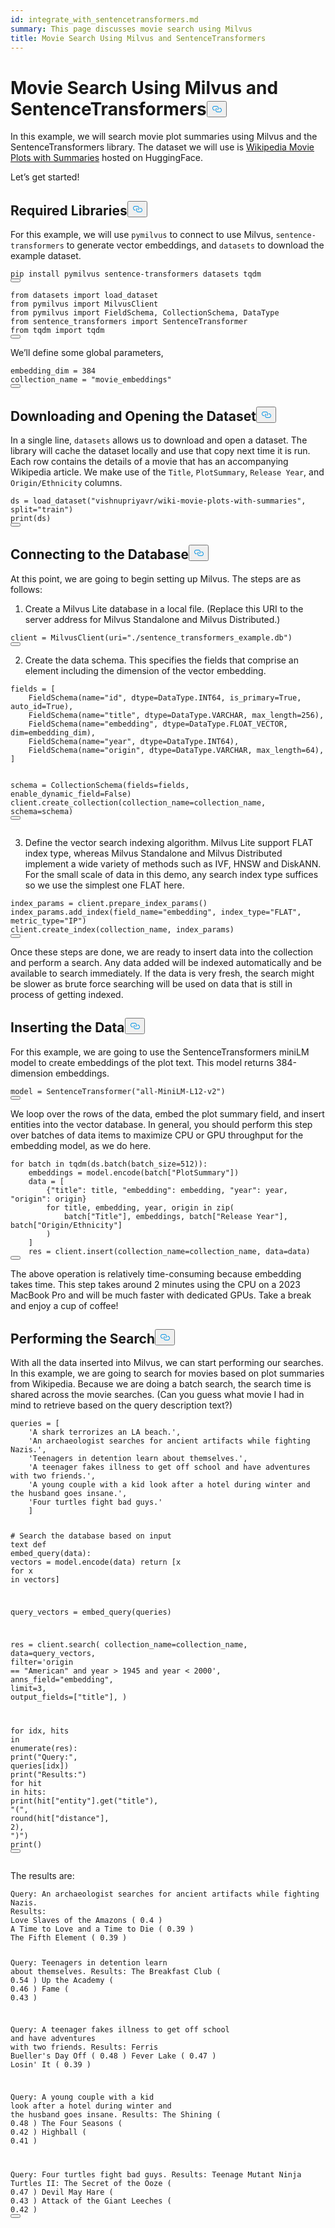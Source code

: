 ```yaml
---
id: integrate_with_sentencetransformers.md
summary: This page discusses movie search using Milvus
title: Movie Search Using Milvus and SentenceTransformers
---
```

<h1 id="Movie-Search-Using-Milvus-and-SentenceTransformers" class="common-anchor-header">Movie Search Using Milvus and SentenceTransformers<button data-href="#Movie-Search-Using-Milvus-and-SentenceTransformers" class="anchor-icon" translate="no">
      <svg translate="no"
        aria-hidden="true"
        focusable="false"
        height="20"
        version="1.1"
        viewBox="0 0 16 16"
        width="16"
      >
        <path
          fill="#0092E4"
          fill-rule="evenodd"
          d="M4 9h1v1H4c-1.5 0-3-1.69-3-3.5S2.55 3 4 3h4c1.45 0 3 1.69 3 3.5 0 1.41-.91 2.72-2 3.25V8.59c.58-.45 1-1.27 1-2.09C10 5.22 8.98 4 8 4H4c-.98 0-2 1.22-2 2.5S3 9 4 9zm9-3h-1v1h1c1 0 2 1.22 2 2.5S13.98 12 13 12H9c-.98 0-2-1.22-2-2.5 0-.83.42-1.64 1-2.09V6.25c-1.09.53-2 1.84-2 3.25C6 11.31 7.55 13 9 13h4c1.45 0 3-1.69 3-3.5S14.5 6 13 6z"
        ></path>
      </svg>
    </button></h1><p>In this example, we will search movie plot summaries using Milvus and the SentenceTransformers library. The dataset we will use is <a href="https://huggingface.co/datasets/vishnupriyavr/wiki-movie-plots-with-summaries">Wikipedia Movie Plots with Summaries</a> hosted on HuggingFace.</p>
<p>Let’s get started!</p>
<h2 id="Required-Libraries" class="common-anchor-header">Required Libraries<button data-href="#Required-Libraries" class="anchor-icon" translate="no">
      <svg translate="no"
        aria-hidden="true"
        focusable="false"
        height="20"
        version="1.1"
        viewBox="0 0 16 16"
        width="16"
      >
        <path
          fill="#0092E4"
          fill-rule="evenodd"
          d="M4 9h1v1H4c-1.5 0-3-1.69-3-3.5S2.55 3 4 3h4c1.45 0 3 1.69 3 3.5 0 1.41-.91 2.72-2 3.25V8.59c.58-.45 1-1.27 1-2.09C10 5.22 8.98 4 8 4H4c-.98 0-2 1.22-2 2.5S3 9 4 9zm9-3h-1v1h1c1 0 2 1.22 2 2.5S13.98 12 13 12H9c-.98 0-2-1.22-2-2.5 0-.83.42-1.64 1-2.09V6.25c-1.09.53-2 1.84-2 3.25C6 11.31 7.55 13 9 13h4c1.45 0 3-1.69 3-3.5S14.5 6 13 6z"
        ></path>
      </svg>
    </button></h2><p>For this example, we will use <code translate="no">pymilvus</code> to connect to use Milvus, <code translate="no">sentence-transformers</code> to generate vector embeddings, and <code translate="no">datasets</code> to download the example dataset.</p>
<pre><code translate="no" class="language-shell">pip install pymilvus sentence-transformers datasets tqdm
<button class="copy-code-btn"></button></code></pre>
<pre><code translate="no" class="language-python"><span class="hljs-keyword">from</span> datasets <span class="hljs-keyword">import</span> load_dataset
<span class="hljs-keyword">from</span> pymilvus <span class="hljs-keyword">import</span> <span class="hljs-title class_">MilvusClient</span>
<span class="hljs-keyword">from</span> pymilvus <span class="hljs-keyword">import</span> <span class="hljs-title class_">FieldSchema</span>, <span class="hljs-title class_">CollectionSchema</span>, <span class="hljs-title class_">DataType</span>
<span class="hljs-keyword">from</span> sentence_transformers <span class="hljs-keyword">import</span> <span class="hljs-title class_">SentenceTransformer</span>
<span class="hljs-keyword">from</span> tqdm <span class="hljs-keyword">import</span> tqdm
<button class="copy-code-btn"></button></code></pre>
<p>We’ll define some global parameters,</p>
<pre><code translate="no" class="language-python">embedding_dim = <span class="hljs-number">384</span>
collection_name = <span class="hljs-string">&quot;movie_embeddings&quot;</span>
<button class="copy-code-btn"></button></code></pre>
<h2 id="Downloading-and-Opening-the-Dataset" class="common-anchor-header">Downloading and Opening the Dataset<button data-href="#Downloading-and-Opening-the-Dataset" class="anchor-icon" translate="no">
      <svg translate="no"
        aria-hidden="true"
        focusable="false"
        height="20"
        version="1.1"
        viewBox="0 0 16 16"
        width="16"
      >
        <path
          fill="#0092E4"
          fill-rule="evenodd"
          d="M4 9h1v1H4c-1.5 0-3-1.69-3-3.5S2.55 3 4 3h4c1.45 0 3 1.69 3 3.5 0 1.41-.91 2.72-2 3.25V8.59c.58-.45 1-1.27 1-2.09C10 5.22 8.98 4 8 4H4c-.98 0-2 1.22-2 2.5S3 9 4 9zm9-3h-1v1h1c1 0 2 1.22 2 2.5S13.98 12 13 12H9c-.98 0-2-1.22-2-2.5 0-.83.42-1.64 1-2.09V6.25c-1.09.53-2 1.84-2 3.25C6 11.31 7.55 13 9 13h4c1.45 0 3-1.69 3-3.5S14.5 6 13 6z"
        ></path>
      </svg>
    </button></h2><p>In a single line, <code translate="no">datasets</code> allows us to download and open a dataset. The library will cache the dataset locally and use that copy next time it is run. Each row contains the details of a movie that has an accompanying Wikipedia article. We make use of the <code translate="no">Title</code>, <code translate="no">PlotSummary</code>, <code translate="no">Release Year</code>, and <code translate="no">Origin/Ethnicity</code> columns.</p>
<pre><code translate="no" class="language-python">ds = load_dataset(<span class="hljs-string">&quot;vishnupriyavr/wiki-movie-plots-with-summaries&quot;</span>, <span class="hljs-built_in">split</span>=<span class="hljs-string">&quot;train&quot;</span>)
<span class="hljs-built_in">print</span>(ds)
<button class="copy-code-btn"></button></code></pre>
<h2 id="Connecting-to-the-Database" class="common-anchor-header">Connecting to the Database<button data-href="#Connecting-to-the-Database" class="anchor-icon" translate="no">
      <svg translate="no"
        aria-hidden="true"
        focusable="false"
        height="20"
        version="1.1"
        viewBox="0 0 16 16"
        width="16"
      >
        <path
          fill="#0092E4"
          fill-rule="evenodd"
          d="M4 9h1v1H4c-1.5 0-3-1.69-3-3.5S2.55 3 4 3h4c1.45 0 3 1.69 3 3.5 0 1.41-.91 2.72-2 3.25V8.59c.58-.45 1-1.27 1-2.09C10 5.22 8.98 4 8 4H4c-.98 0-2 1.22-2 2.5S3 9 4 9zm9-3h-1v1h1c1 0 2 1.22 2 2.5S13.98 12 13 12H9c-.98 0-2-1.22-2-2.5 0-.83.42-1.64 1-2.09V6.25c-1.09.53-2 1.84-2 3.25C6 11.31 7.55 13 9 13h4c1.45 0 3-1.69 3-3.5S14.5 6 13 6z"
        ></path>
      </svg>
    </button></h2><p>At this point, we are going to begin setting up Milvus. The steps are as follows:</p>
<ol>
<li>Create a Milvus Lite database in a local file. (Replace this URI to the server address for Milvus Standalone and Milvus Distributed.)</li>
</ol>
<pre><code translate="no" class="language-python">client = <span class="hljs-title class_">MilvusClient</span>(uri=<span class="hljs-string">&quot;./sentence_transformers_example.db&quot;</span>)
<button class="copy-code-btn"></button></code></pre>
<ol start="2">
<li>Create the data schema. This specifies the fields that comprise an element including the dimension of the vector embedding.</li>
</ol>
<pre><code translate="no" class="language-python">fields = [
    FieldSchema(name=<span class="hljs-string">&quot;id&quot;</span>, dtype=DataType.INT64, is_primary=<span class="hljs-literal">True</span>, auto_id=<span class="hljs-literal">True</span>),
    FieldSchema(name=<span class="hljs-string">&quot;title&quot;</span>, dtype=DataType.VARCHAR, max_length=<span class="hljs-number">256</span>),
    FieldSchema(name=<span class="hljs-string">&quot;embedding&quot;</span>, dtype=DataType.FLOAT_VECTOR, dim=embedding_dim),
    FieldSchema(name=<span class="hljs-string">&quot;year&quot;</span>, dtype=DataType.INT64),
    FieldSchema(name=<span class="hljs-string">&quot;origin&quot;</span>, dtype=DataType.VARCHAR, max_length=<span class="hljs-number">64</span>),
]

schema = CollectionSchema(fields=fields, enable_dynamic_field=<span class="hljs-literal">False</span>)
client.create_collection(collection_name=collection_name, schema=schema)
<button class="copy-code-btn"></button></code></pre>
<ol start="3">
<li>Define the vector search indexing algorithm. Milvus Lite support FLAT index type, whereas Milvus Standalone and Milvus Distributed implement a wide variety of methods such as IVF, HNSW and DiskANN. For the small scale of data in this demo, any search index type suffices so we use the simplest one FLAT here.</li>
</ol>
<pre><code translate="no" class="language-python">index_params = client.<span class="hljs-title function_">prepare_index_params</span>()
index_params.<span class="hljs-title function_">add_index</span>(field_name=<span class="hljs-string">&quot;embedding&quot;</span>, index_type=<span class="hljs-string">&quot;FLAT&quot;</span>, metric_type=<span class="hljs-string">&quot;IP&quot;</span>)
client.<span class="hljs-title function_">create_index</span>(collection_name, index_params)
<button class="copy-code-btn"></button></code></pre>
<p>Once these steps are done, we are ready to insert data into the collection and perform a search. Any data added will be indexed automatically and be available to search immediately. If the data is very fresh, the search might be slower as brute force searching will be used on data that is still in process of getting indexed.</p>
<h2 id="Inserting-the-Data" class="common-anchor-header">Inserting the Data<button data-href="#Inserting-the-Data" class="anchor-icon" translate="no">
      <svg translate="no"
        aria-hidden="true"
        focusable="false"
        height="20"
        version="1.1"
        viewBox="0 0 16 16"
        width="16"
      >
        <path
          fill="#0092E4"
          fill-rule="evenodd"
          d="M4 9h1v1H4c-1.5 0-3-1.69-3-3.5S2.55 3 4 3h4c1.45 0 3 1.69 3 3.5 0 1.41-.91 2.72-2 3.25V8.59c.58-.45 1-1.27 1-2.09C10 5.22 8.98 4 8 4H4c-.98 0-2 1.22-2 2.5S3 9 4 9zm9-3h-1v1h1c1 0 2 1.22 2 2.5S13.98 12 13 12H9c-.98 0-2-1.22-2-2.5 0-.83.42-1.64 1-2.09V6.25c-1.09.53-2 1.84-2 3.25C6 11.31 7.55 13 9 13h4c1.45 0 3-1.69 3-3.5S14.5 6 13 6z"
        ></path>
      </svg>
    </button></h2><p>For this example, we are going to use the SentenceTransformers miniLM model to create embeddings of the plot text. This model returns 384-dimension embeddings.</p>
<pre><code translate="no" class="language-python">model = <span class="hljs-title class_">SentenceTransformer</span>(<span class="hljs-string">&quot;all-MiniLM-L12-v2&quot;</span>)
<button class="copy-code-btn"></button></code></pre>
<p>We loop over the rows of the data, embed the plot summary field, and insert entities into the vector database. In general, you should perform this step over batches of data items to maximize CPU or GPU throughput for the embedding model, as we do here.</p>
<pre><code translate="no" class="language-python"><span class="hljs-keyword">for</span> batch in <span class="hljs-title function_">tqdm</span><span class="hljs-params">(ds.batch(batch_size=<span class="hljs-number">512</span>)</span>):
    embeddings = model.encode(batch[<span class="hljs-string">&quot;PlotSummary&quot;</span>])
    data = [
        {<span class="hljs-string">&quot;title&quot;</span>: title, <span class="hljs-string">&quot;embedding&quot;</span>: embedding, <span class="hljs-string">&quot;year&quot;</span>: year, <span class="hljs-string">&quot;origin&quot;</span>: origin}
        <span class="hljs-keyword">for</span> title, embedding, year, origin in <span class="hljs-title function_">zip</span><span class="hljs-params">(
            batch[<span class="hljs-string">&quot;Title&quot;</span>], embeddings, batch[<span class="hljs-string">&quot;Release Year&quot;</span>], batch[<span class="hljs-string">&quot;Origin/Ethnicity&quot;</span>]
        )</span>
    ]
    res = client.insert(collection_name=collection_name, data=data)
<button class="copy-code-btn"></button></code></pre>
<div class="alert note">
<p>The above operation is relatively time-consuming because embedding takes time. This step takes around 2 minutes using the CPU on a 2023 MacBook Pro and will be much faster with dedicated GPUs. Take a break and enjoy a cup of coffee!</p>
</div>
<h2 id="Performing-the-Search" class="common-anchor-header">Performing the Search<button data-href="#Performing-the-Search" class="anchor-icon" translate="no">
      <svg translate="no"
        aria-hidden="true"
        focusable="false"
        height="20"
        version="1.1"
        viewBox="0 0 16 16"
        width="16"
      >
        <path
          fill="#0092E4"
          fill-rule="evenodd"
          d="M4 9h1v1H4c-1.5 0-3-1.69-3-3.5S2.55 3 4 3h4c1.45 0 3 1.69 3 3.5 0 1.41-.91 2.72-2 3.25V8.59c.58-.45 1-1.27 1-2.09C10 5.22 8.98 4 8 4H4c-.98 0-2 1.22-2 2.5S3 9 4 9zm9-3h-1v1h1c1 0 2 1.22 2 2.5S13.98 12 13 12H9c-.98 0-2-1.22-2-2.5 0-.83.42-1.64 1-2.09V6.25c-1.09.53-2 1.84-2 3.25C6 11.31 7.55 13 9 13h4c1.45 0 3-1.69 3-3.5S14.5 6 13 6z"
        ></path>
      </svg>
    </button></h2><p>With all the data inserted into Milvus, we can start performing our searches. In this example, we are going to search for movies based on plot summaries from Wikipedia. Because we are doing a batch search, the search time is shared across the movie searches. (Can you guess what movie I had in mind to retrieve based on the query description text?)</p>
<pre><code translate="no" class="language-python">queries = [
    <span class="hljs-string">&#x27;A shark terrorizes an LA beach.&#x27;</span>,
    <span class="hljs-string">&#x27;An archaeologist searches for ancient artifacts while fighting Nazis.&#x27;</span>,
    <span class="hljs-string">&#x27;Teenagers in detention learn about themselves.&#x27;</span>,
    <span class="hljs-string">&#x27;A teenager fakes illness to get off school and have adventures with two friends.&#x27;</span>,
    <span class="hljs-string">&#x27;A young couple with a kid look after a hotel during winter and the husband goes insane.&#x27;</span>,
    <span class="hljs-string">&#x27;Four turtles fight bad guys.&#x27;</span>
    ]

<span class="hljs-comment"># Search the database based on input text</span>
<span class="hljs-keyword">def</span> <span class="hljs-title function_">embed_query</span>(<span class="hljs-params">data</span>):
    vectors = model.encode(data)
    <span class="hljs-keyword">return</span> [x <span class="hljs-keyword">for</span> x <span class="hljs-keyword">in</span> vectors]


query_vectors = embed_query(queries)

res = client.search(
    collection_name=collection_name,
    data=query_vectors,
    <span class="hljs-built_in">filter</span>=<span class="hljs-string">&#x27;origin == &quot;American&quot; and year &gt; 1945 and year &lt; 2000&#x27;</span>,
    anns_field=<span class="hljs-string">&quot;embedding&quot;</span>,
    limit=<span class="hljs-number">3</span>,
    output_fields=[<span class="hljs-string">&quot;title&quot;</span>],
)

<span class="hljs-keyword">for</span> idx, hits <span class="hljs-keyword">in</span> <span class="hljs-built_in">enumerate</span>(res):
    <span class="hljs-built_in">print</span>(<span class="hljs-string">&quot;Query:&quot;</span>, queries[idx])
    <span class="hljs-built_in">print</span>(<span class="hljs-string">&quot;Results:&quot;</span>)
    <span class="hljs-keyword">for</span> hit <span class="hljs-keyword">in</span> hits:
        <span class="hljs-built_in">print</span>(hit[<span class="hljs-string">&quot;entity&quot;</span>].get(<span class="hljs-string">&quot;title&quot;</span>), <span class="hljs-string">&quot;(&quot;</span>, <span class="hljs-built_in">round</span>(hit[<span class="hljs-string">&quot;distance&quot;</span>], <span class="hljs-number">2</span>), <span class="hljs-string">&quot;)&quot;</span>)
    <span class="hljs-built_in">print</span>()
<button class="copy-code-btn"></button></code></pre>
<p>The results are:</p>
<pre><code translate="no" class="language-shell">Query: An archaeologist searches <span class="hljs-keyword">for</span> ancient artifacts <span class="hljs-keyword">while</span> fighting Nazis.
Results:
Love Slaves of the Amazons ( <span class="hljs-number">0.4</span> )
A Time to Love <span class="hljs-keyword">and</span> a Time to Die ( <span class="hljs-number">0.39</span> )
The Fifth Element ( <span class="hljs-number">0.39</span> )

Query: Teenagers <span class="hljs-keyword">in</span> detention learn about themselves.
Results:
The Breakfast Club ( <span class="hljs-number">0.54</span> )
Up the Academy ( <span class="hljs-number">0.46</span> )
Fame ( <span class="hljs-number">0.43</span> )

Query: A teenager fakes illness to get off school <span class="hljs-keyword">and</span> have adventures <span class="hljs-keyword">with</span> two friends.
Results:
Ferris Buelle<span class="hljs-string">r&#x27;s Day Off ( 0.48 )
Fever Lake ( 0.47 )
Losin&#x27;</span> It ( <span class="hljs-number">0.39</span> )

Query: A young couple <span class="hljs-keyword">with</span> a kid look after a hotel during winter <span class="hljs-keyword">and</span> the husband goes insane.
Results:
The Shining ( <span class="hljs-number">0.48</span> )
The Four Seasons ( <span class="hljs-number">0.42</span> )
Highball ( <span class="hljs-number">0.41</span> )

Query: Four turtles fight bad guys.
Results:
Teenage Mutant Ninja Turtles II: The Secret of the Ooze ( <span class="hljs-number">0.47</span> )
Devil May Hare ( <span class="hljs-number">0.43</span> )
Attack of the Giant Leeches ( <span class="hljs-number">0.42</span> )
<button class="copy-code-btn"></button></code></pre>
